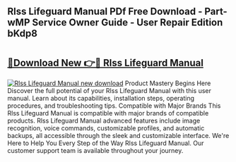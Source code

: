 ## Rlss Lifeguard Manual PDf Free Download - Part-wMP Service Owner Guide - User Repair Edition bKdp8

# <h2><a href="http://cf27590.oget.top/?id=Rlss+Lifeguard+Manual">🔗Download New 👉🔴 Rlss Lifeguard Manual</a></h2>

[![Rlss Lifeguard Manual new download](https://i.imgur.com/5g1atiW.png)](http://cf27590.oget.top/?id=Rlss+Lifeguard+Manual)
Product Mastery Begins Here Discover the full potential of your Rlss Lifeguard Manual with this user manual. Learn about its capabilities, installation steps, operating procedures, and troubleshooting tips. Compatible with Major Brands This Rlss Lifeguard Manual is compatible with major brands of compatible products. Rlss Lifeguard Manual advanced features include image recognition, voice commands, customizable profiles, and automatic backups, all accessible through the sleek and customizable interface. We're Here to Help You Every Step of the Way Rlss Lifeguard Manual. Our customer support team is available throughout your journey.

